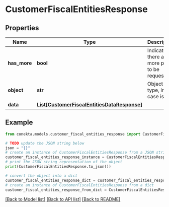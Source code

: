 # CustomerFiscalEntitiesResponse


## Properties

Name | Type | Description | Notes
------------ | ------------- | ------------- | -------------
**has_more** | **bool** | Indicates if there are more pages to be requested | 
**object** | **str** | Object type, in this case is list | 
**data** | [**List[CustomerFiscalEntitiesDataResponse]**](CustomerFiscalEntitiesDataResponse.md) |  | [optional] 

## Example

```python
from conekta.models.customer_fiscal_entities_response import CustomerFiscalEntitiesResponse

# TODO update the JSON string below
json = "{}"
# create an instance of CustomerFiscalEntitiesResponse from a JSON string
customer_fiscal_entities_response_instance = CustomerFiscalEntitiesResponse.from_json(json)
# print the JSON string representation of the object
print(CustomerFiscalEntitiesResponse.to_json())

# convert the object into a dict
customer_fiscal_entities_response_dict = customer_fiscal_entities_response_instance.to_dict()
# create an instance of CustomerFiscalEntitiesResponse from a dict
customer_fiscal_entities_response_from_dict = CustomerFiscalEntitiesResponse.from_dict(customer_fiscal_entities_response_dict)
```
[[Back to Model list]](../README.md#documentation-for-models) [[Back to API list]](../README.md#documentation-for-api-endpoints) [[Back to README]](../README.md)


